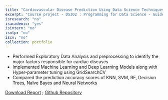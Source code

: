 ```yaml
---
title: "Cardiovascular Disease Prediction Using Data Science Techniques"
excerpt: "Course project - DS302 : Programming for Data Science - Guide : Prof. Amit Sethi"
isresearch: "no"
isacademic: "yes"
isintern: "no"
isnlp: "no"
iscv: "no"
collection: portfolio
---
```


* Performed Exploratory Data Analysis and preprocessing to identify the major factors responsible for cardiac diseases
* Implemented Machine Learning and Deep Learning Models along with Hyper-parameter tuning using GridSearchCV
* Compared the prediction accuracy scores of KNN, SVM, RF, Decision Trees, Naïve Bayes and Neural Networks


[Download Report](http://amparulekar.github.io/files/Report.pdf) ; [Github Repository](https://github.com/Amparulekar/Cardiovascular-Disease-Prediction-Using-Data-Science-Techniques)
